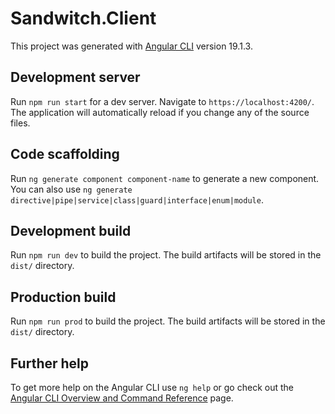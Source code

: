 # Sandwitch.Client

This project was generated with [Angular CLI](https://github.com/angular/angular-cli) version 19.1.3.

## Development server

Run `npm run start` for a dev server. Navigate to `https://localhost:4200/`. The application will automatically reload if you change any of the source files.

## Code scaffolding

Run `ng generate component component-name` to generate a new component. You can also use `ng generate directive|pipe|service|class|guard|interface|enum|module`.

## Development build

Run `npm run dev` to build the project. The build artifacts will be stored in the `dist/` directory.

## Production build

Run `npm run prod` to build the project. The build artifacts will be stored in the `dist/` directory.


## Further help

To get more help on the Angular CLI use `ng help` or go check out the [Angular CLI Overview and Command Reference](https://angular.io/cli) page.
